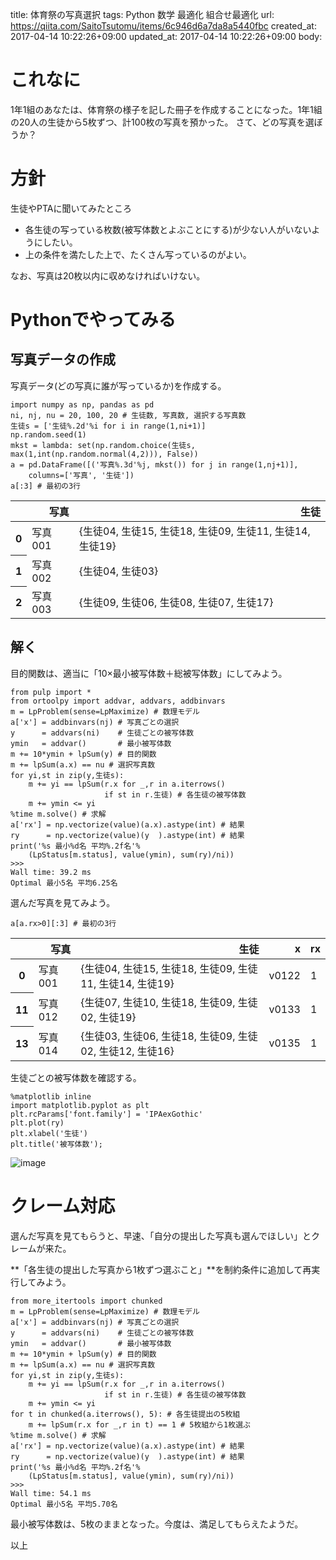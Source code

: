 title: 体育祭の写真選択
tags: Python 数学 最適化 組合せ最適化
url: https://qiita.com/SaitoTsutomu/items/6c946d6a7da8a5440fbc
created_at: 2017-04-14 10:22:26+09:00
updated_at: 2017-04-14 10:22:26+09:00
body:

# これなに
1年1組のあなたは、体育祭の様子を記した冊子を作成することになった。1年1組の20人の生徒から5枚ずつ、計100枚の写真を預かった。
さて、どの写真を選ぼうか？

# 方針
生徒やPTAに聞いてみたところ

- 各生徒の写っている枚数(被写体数とよぶことにする)が少ない人がいないようにしたい。
- 上の条件を満たした上で、たくさん写っているのがよい。

なお、写真は20枚以内に収めなければいけない。

# Pythonでやってみる

## 写真データの作成
写真データ(どの写真に誰が写っているか)を作成する。

```py3:python3
import numpy as np, pandas as pd
ni, nj, nu = 20, 100, 20 # 生徒数, 写真数, 選択する写真数
生徒s = ['生徒%.2d'%i for i in range(1,ni+1)]
np.random.seed(1)
mkst = lambda: set(np.random.choice(生徒s, max(1,int(np.random.normal(4,2))), False))
a = pd.DataFrame([('写真%.3d'%j, mkst()) for j in range(1,nj+1)],
    columns=['写真', '生徒'])
a[:3] # 最初の3行
```

<table>
  <thead>
    <tr style="text-align: right;">
      <th></th>
      <th>写真</th>
      <th>生徒</th>
    </tr>
  </thead>
  <tbody>
    <tr>
      <th>0</th>
      <td>写真001</td>
      <td>{生徒04, 生徒15, 生徒18, 生徒09, 生徒11, 生徒14, 生徒19}</td>
    </tr>
    <tr>
      <th>1</th>
      <td>写真002</td>
      <td>{生徒04, 生徒03}</td>
    </tr>
    <tr>
      <th>2</th>
      <td>写真003</td>
      <td>{生徒09, 生徒06, 生徒08, 生徒07, 生徒17}</td>
    </tr>
  </tbody>
</table>

## 解く
目的関数は、適当に「10×最小被写体数＋総被写体数」にしてみよう。

```py3:python3
from pulp import *
from ortoolpy import addvar, addvars, addbinvars
m = LpProblem(sense=LpMaximize) # 数理モデル
a['x'] = addbinvars(nj) # 写真ごとの選択
y      = addvars(ni)    # 生徒ごとの被写体数
ymin   = addvar()       # 最小被写体数
m += 10*ymin + lpSum(y) # 目的関数
m += lpSum(a.x) == nu # 選択写真数
for yi,st in zip(y,生徒s):
    m += yi == lpSum(r.x for _,r in a.iterrows()
                     if st in r.生徒) # 各生徒の被写体数
    m += ymin <= yi
%time m.solve() # 求解
a['rx'] = np.vectorize(value)(a.x).astype(int) # 結果
ry      = np.vectorize(value)(y  ).astype(int) # 結果
print('%s 最小%d名 平均%.2f名'%
    (LpStatus[m.status], value(ymin), sum(ry)/ni))
>>>
Wall time: 39.2 ms
Optimal 最小5名 平均6.25名
```

選んだ写真を見てみよう。

```py3:python3
a[a.rx>0][:3] # 最初の3行
```

<table>
  <thead>
    <tr style="text-align: right;">
      <th></th>
      <th>写真</th>
      <th>生徒</th>
      <th>x</th>
      <th>rx</th>
    </tr>
  </thead>
  <tbody>
    <tr>
      <th>0</th>
      <td>写真001</td>
      <td>{生徒04, 生徒15, 生徒18, 生徒09, 生徒11, 生徒14, 生徒19}</td>
      <td>v0122</td>
      <td>1</td>
    </tr>
    <tr>
      <th>11</th>
      <td>写真012</td>
      <td>{生徒07, 生徒10, 生徒18, 生徒09, 生徒02, 生徒19}</td>
      <td>v0133</td>
      <td>1</td>
    </tr>
    <tr>
      <th>13</th>
      <td>写真014</td>
      <td>{生徒03, 生徒06, 生徒18, 生徒09, 生徒02, 生徒12, 生徒16}</td>
      <td>v0135</td>
      <td>1</td>
    </tr>
  </tbody>
</table>

生徒ごとの被写体数を確認する。

```py3:python3
%matplotlib inline
import matplotlib.pyplot as plt
plt.rcParams['font.family'] = 'IPAexGothic'
plt.plot(ry)
plt.xlabel('生徒')
plt.title('被写体数');
```

![image](https://qiita-image-store.s3.amazonaws.com/0/13955/69331adf-058c-317a-aba1-0b6531bc30a9.png)

# クレーム対応
選んだ写真を見てもらうと、早速、「自分の提出した写真も選んでほしい」とクレームが来た。

**「各生徒の提出した写真から1枚ずつ選ぶこと」**を制約条件に追加して再実行してみよう。

```py3:python3
from more_itertools import chunked
m = LpProblem(sense=LpMaximize) # 数理モデル
a['x'] = addbinvars(nj) # 写真ごとの選択
y      = addvars(ni)    # 生徒ごとの被写体数
ymin   = addvar()       # 最小被写体数
m += 10*ymin + lpSum(y) # 目的関数
m += lpSum(a.x) == nu # 選択写真数
for yi,st in zip(y,生徒s):
    m += yi == lpSum(r.x for _,r in a.iterrows()
                     if st in r.生徒) # 各生徒の被写体数
    m += ymin <= yi
for t in chunked(a.iterrows(), 5): # 各生徒提出の5枚組
    m += lpSum(r.x for _,r in t) == 1 # 5枚組から1枚選ぶ
%time m.solve() # 求解
a['rx'] = np.vectorize(value)(a.x).astype(int) # 結果
ry      = np.vectorize(value)(y  ).astype(int) # 結果
print('%s 最小%d名 平均%.2f名'%
    (LpStatus[m.status], value(ymin), sum(ry)/ni))
>>>
Wall time: 54.1 ms
Optimal 最小5名 平均5.70名
```

最小被写体数は、5枚のままとなった。今度は、満足してもらえたようだ。

以上





